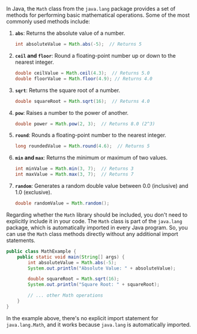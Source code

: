 In Java, the `Math` class from the `java.lang` package provides a set of methods for performing basic mathematical operations. Some of the most commonly used methods include:

1. **`abs`**: Returns the absolute value of a number.

   ```java
   int absoluteValue = Math.abs(-5);  // Returns 5
   ```

2. **`ceil` and `floor`**: Round a floating-point number up or down to the nearest integer.

   ```java
   double ceilValue = Math.ceil(4.3);  // Returns 5.0
   double floorValue = Math.floor(4.9); // Returns 4.0
   ```

3. **`sqrt`**: Returns the square root of a number.

   ```java
   double squareRoot = Math.sqrt(16);  // Returns 4.0
   ```

4. **`pow`**: Raises a number to the power of another.

   ```java
   double power = Math.pow(2, 3);  // Returns 8.0 (2^3)
   ```

5. **`round`**: Rounds a floating-point number to the nearest integer.

   ```java
   long roundedValue = Math.round(4.6);  // Returns 5
   ```

6. **`min` and `max`**: Returns the minimum or maximum of two values.

   ```java
   int minValue = Math.min(3, 7);  // Returns 3
   int maxValue = Math.max(3, 7);  // Returns 7
   ```

7. **`random`**: Generates a random double value between 0.0 (inclusive) and 1.0 (exclusive).

   ```java
   double randomValue = Math.random();
   ```

Regarding whether the `Math` library should be included, you don't need to explicitly include it in your code. The `Math` class is part of the `java.lang` package, which is automatically imported in every Java program. So, you can use the `Math` class methods directly without any additional import statements.

```java
public class MathExample {
    public static void main(String[] args) {
        int absoluteValue = Math.abs(-5);
        System.out.println("Absolute Value: " + absoluteValue);

        double squareRoot = Math.sqrt(16);
        System.out.println("Square Root: " + squareRoot);

        // ... other Math operations
    }
}
```

In the example above, there's no explicit import statement for `java.lang.Math`, and it works because `java.lang` is automatically imported.